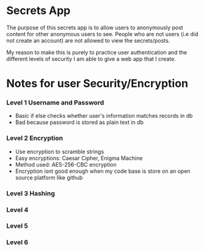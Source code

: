 # Secrets App
The purpose of this secrets app is to allow users to anonymously post content for other anonymous users to see. 
People who are not users (i.e did not create an account) are not allowed to view the secrets/posts.

My reason to make this is purely to practice user authentication and the different levels of security I am able to give a web app that I create.


# Notes for user Security/Encryption
### Level 1 Username and Password
- Basic if else checks whether user's information matches records in db
- Bad because password is stored as plain text in db

### Level 2 Encryption
- Use encryption to scramble strings
- Easy encryptions: Caesar Cipher, Enigma Machine
- Method used: AES-256-CBC encryption
- Encryption isnt good enough when my code base is store on an open source platform like github

### Level 3 Hashing


### Level 4


### Level 5


### Level 6




